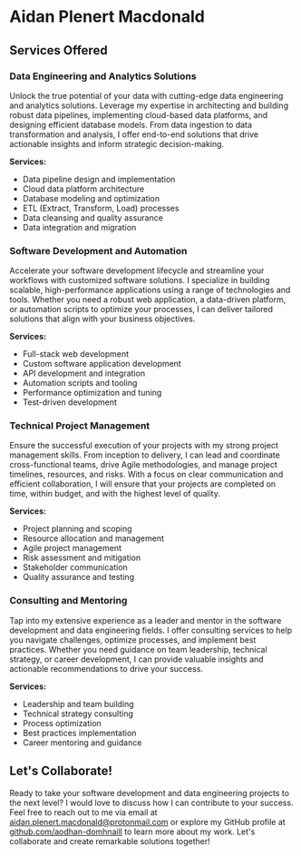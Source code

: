 # Aidan Plenert Macdonald

## Services Offered

### Data Engineering and Analytics Solutions

Unlock the true potential of your data with cutting-edge data engineering and analytics solutions. Leverage my expertise in architecting and building robust data pipelines, implementing cloud-based data platforms, and designing efficient database models. From data ingestion to data transformation and analysis, I offer end-to-end solutions that drive actionable insights and inform strategic decision-making.

**Services:**
- Data pipeline design and implementation
- Cloud data platform architecture
- Database modeling and optimization
- ETL (Extract, Transform, Load) processes
- Data cleansing and quality assurance
- Data integration and migration

### Software Development and Automation

Accelerate your software development lifecycle and streamline your workflows with customized software solutions. I specialize in building scalable, high-performance applications using a range of technologies and tools. Whether you need a robust web application, a data-driven platform, or automation scripts to optimize your processes, I can deliver tailored solutions that align with your business objectives.

**Services:**
- Full-stack web development
- Custom software application development
- API development and integration
- Automation scripts and tooling
- Performance optimization and tuning
- Test-driven development

### Technical Project Management

Ensure the successful execution of your projects with my strong project management skills. From inception to delivery, I can lead and coordinate cross-functional teams, drive Agile methodologies, and manage project timelines, resources, and risks. With a focus on clear communication and efficient collaboration, I will ensure that your projects are completed on time, within budget, and with the highest level of quality.

**Services:**
- Project planning and scoping
- Resource allocation and management
- Agile project management
- Risk assessment and mitigation
- Stakeholder communication
- Quality assurance and testing

### Consulting and Mentoring

Tap into my extensive experience as a leader and mentor in the software development and data engineering fields. I offer consulting services to help you navigate challenges, optimize processes, and implement best practices. Whether you need guidance on team leadership, technical strategy, or career development, I can provide valuable insights and actionable recommendations to drive your success.

**Services:**
- Leadership and team building
- Technical strategy consulting
- Process optimization
- Best practices implementation
- Career mentoring and guidance

## Let's Collaborate!

Ready to take your software development and data engineering projects to the next level? I would love to discuss how I can contribute to your success. Feel free to reach out to me via email at aidan.plenert.macdonald@protonmail.com or explore my GitHub profile at [github.com/aodhan-domhnaill](https://github.com/aodhan-domhnaill) to learn more about my work. Let's collaborate and create remarkable solutions together!
